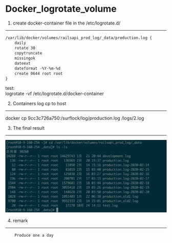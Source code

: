 Docker_logrotate_volume
====

1. create docker-container file in the /etc/logrotate.d/
-------  
```   
/var/lib/docker/volumes/railsapi_prod_log/_data/production.log {        
    daily       
    rotate 30       
    copytruncate        
    missingok       
    dateext     
    dateformat -%Y-%m-%d        
    create 0644 root root       
}       
```
test:       
logrotate -vf /etc/logrotate.d/docker-container

2. Containers log cp to host
-------
docker cp 9cc3c726a750:/surflock/log/production.log /logs/2.log

3. The final result
-------
![](https://github.com/Bing619/Docker_logrotate_volume/blob/master/img/daily.png)  

4. remark
-------
        Produce one a day
